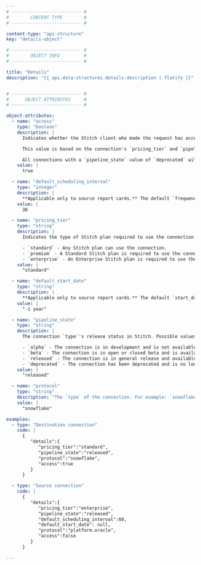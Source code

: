 ```yaml
---
# -------------------------- #
#        CONTENT TYPE        #
# -------------------------- #

content-type: "api-structure"
key: "details-object"

# -------------------------- #
#        OBJECT INFO         #
# -------------------------- #

title: "Details"
description: "{{ api.data-structures.details.description | flatify }}"


# -------------------------- #
#      OBJECT ATTRIBUTES     #
# -------------------------- #

object-attributes:
  - name: "access"
    type: "boolean"
    description: |
      Indicates whether the Stitch client who made the request has access to the connection.

      This value is based on the connection's `pricing_tier` and `pipeline_state`. If the Stitch client is using a plan that doesn’t meet the `pricing_tier` requirement, the `access` value will be `false`. For example: If `pricing_tier: enterprise`,the Stitch client must be on an Enterprise plan to access the source.

      All connections with a `pipeline_state` value of `deprecated` will also have an `access` value of `false`.
    value: |
      true

  - name: "default_scheduling_interval"
    type: "integer"
    description: |
      **Applicable only to source report cards.** The default `frequency_in_minutes` value for the source.
    value: |
      30

  - name: "pricing_tier"
    type: "string"
    description: |
      Indicates the type of Stitch plan required to use the connection. Possible values are:

      - `standard` - Any Stitch plan can use the connection.
      - `premium` - A Standard Stitch plan is required to use the connection.
      - `enterprise` - An Enterprise Stitch plan is required to use the connection.
    value: |
      "standard"

  - name: "default_start_date"
    type: "string"
    description: |
      **Applicable only to source report cards.** The default `start_date` value for the source.
    value: |
      "-1 year"

  - name: "pipeline_state"
    type: "string"
    description: |
      The connection `type`'s release status in Stitch. Possible values are:

      - `alpha` - The connection is in development and is not available in Stitch.
      - `beta` - The connection is in open or closed beta and is available in Stitch.
      - `released` - The connection is in general release and available in Stitch.
      - `deprecated` - The connection has been deprecated and is no longer available in Stitch.
    value: |
      "released"

  - name: "protocol"
    type: "string"
    description: "The `type` of the connection. For example: `snowflake` or `platform.facebook`"
    value: |
      "snowflake"

examples:
  - type: "Destination connection"
    code: |
      {  
         "details":{  
            "pricing_tier":"standard",
            "pipeline_state":"released",
            "protocol":"snowflake",
            "access":true
         }
      }

  - type: "Source connection"
    code: |
      {
         "details":{
            "pricing_tier":"enterprise",
            "pipeline_state":"released",
            "default_scheduling_interval":60,
            "default_start_date": null,
            "protocol":"platform.oracle",
            "access":false
         }
      }

---
```

